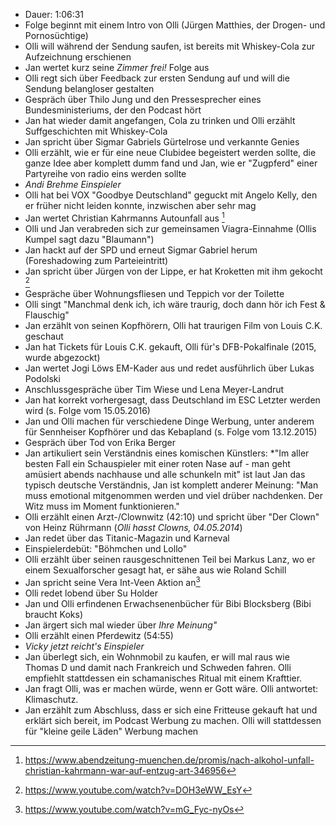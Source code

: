 - Dauer: 1:06:31
- Folge beginnt mit einem Intro von Olli (Jürgen Matthies, der Drogen- und Pornosüchtige)
- Olli will während der Sendung saufen, ist bereits mit Whiskey-Cola zur Aufzeichnung erschienen
- Jan wertet kurz seine *Zimmer frei!* Folge aus
- Olli regt sich über Feedback zur ersten Sendung auf und will die Sendung belangloser gestalten
- Gespräch über Thilo Jung und den Pressesprecher eines Bundesministeriums, der den Podcast hört
- Jan hat wieder damit angefangen, Cola zu trinken und Olli erzählt Suffgeschichten mit Whiskey-Cola
- Jan spricht über Sigmar Gabriels Gürtelrose und verkannte Genies
- Olli erzählt, wie er für eine neue Clubidee begeistert werden sollte, die ganze Idee aber komplett dumm fand und Jan, wie er "Zugpferd" einer Partyreihe von radio eins werden sollte
- *Andi Brehme Einspieler*
- Olli hat bei VOX "Goodbye Deutschland" geguckt mit Angelo Kelly, den er früher nicht leiden konnte, inzwischen aber sehr mag
- Jan wertet Christian Kahrmanns Autounfall aus [^1]
- Olli und Jan verabreden sich zur gemeinsamen Viagra-Einnahme (Ollis Kumpel sagt dazu "Blaumann")
- Jan hackt auf der SPD und erneut Sigmar Gabriel herum (Foreshadowing zum Parteieintritt)
- Jan spricht über Jürgen von der Lippe, er hat Kroketten mit ihm gekocht [^2]
- Gespräche über Wohnungsfliesen und Teppich vor der Toilette
- Olli singt "Manchmal denk ich, ich wäre traurig, doch dann hör ich Fest & Flauschig"
- Jan erzählt von seinen Kopfhörern, Olli hat traurigen Film von Louis C.K. geschaut
- Jan hat Tickets für Louis C.K. gekauft, Olli für's DFB-Pokalfinale (2015, wurde abgezockt)
- Jan wertet Jogi Löws EM-Kader aus und redet ausführlich über Lukas Podolski
- Anschlussgespräche über Tim Wiese und Lena Meyer-Landrut
- Jan hat korrekt vorhergesagt, dass Deutschland im ESC Letzter werden wird (s. Folge vom 15.05.2016)
- Jan und Olli machen für verschiedene Dinge Werbung, unter anderem für Sennheiser Kopfhörer und das Kebapland (s. Folge vom 13.12.2015)
- Gespräch über Tod von Erika Berger
- Jan artikuliert sein Verständnis eines komischen Künstlers: *"Im aller besten Fall ein Schauspieler mit einer roten Nase auf - man geht amüsiert abends nachhause und alle schunkeln mit" ist laut Jan das typisch deutsche Verständnis, Jan ist komplett anderer Meinung: "Man muss emotional mitgenommen werden und viel drüber nachdenken. Der Witz muss im Moment funktionieren."
- Olli erzählt einen Arzt-/Clownwitz (42:10) und spricht über "Der Clown" von Heinz Rührmann (*Olli hasst Clowns, 04.05.2014*)
- Jan redet über das Titanic-Magazin und Karneval
- Einspielerdebüt: "Böhmchen und Lollo"
- Olli erzählt über seinen rausgeschnittenen Teil bei Markus Lanz, wo er einem Sexualforscher gesagt hat, er sähe aus wie Roland Schill
- Jan spricht seine Vera Int-Veen Aktion an[^3]
- Olli redet lobend über Su Holder
- Jan und Olli erfindenen Erwachsenenbücher für Bibi Blocksberg (Bibi braucht Koks)
- Jan ärgert sich mal wieder über *Ihre Meinung"*
- Olli erzählt einen Pferdewitz (54:55)
- *Vicky jetzt reicht's Einspieler*
- Jan überlegt sich, ein Wohnmobil zu kaufen, er will mal raus wie Thomas D und damit nach Frankreich und Schweden fahren. Olli empfiehlt stattdessen ein schamanisches Ritual mit einem Krafttier.
- Jan fragt Olli, was er machen würde, wenn er Gott wäre. Olli antwortet: Klimaschutz.
- Jan erzählt zum Abschluss, dass er sich eine Fritteuse gekauft hat und erklärt sich bereit, im Podcast Werbung zu machen. Olli will stattdessen für "kleine geile Läden" Werbung machen

[^1]: https://www.abendzeitung-muenchen.de/promis/nach-alkohol-unfall-christian-kahrmann-war-auf-entzug-art-346956  
[^2]: https://www.youtube.com/watch?v=DOH3eWW_EsY  
[^3]: https://www.youtube.com/watch?v=mG_Fyc-nyOs  

